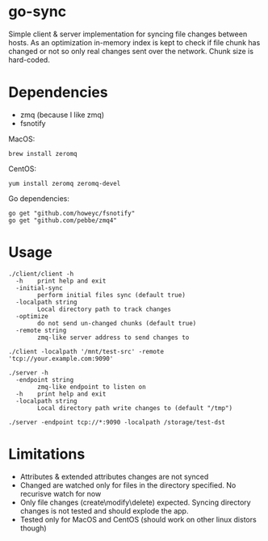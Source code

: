 # go-sync
Simple client &amp; server implementation for syncing file changes between hosts. As an optimization in-memory index is kept to check if file chunk has changed or not so only real changes sent over the network. Chunk size is hard-coded.

# Dependencies
* zmq (because I like zmq)
* fsnotify

MacOS:
```
brew install zeromq
```
CentOS:
```
yum install zeromq zeromq-devel
```
Go dependencies:
```
go get "github.com/howeyc/fsnotify"
go get "github.com/pebbe/zmq4"
```

# Usage
```
./client/client -h
  -h	print help and exit
  -initial-sync
    	perform initial files sync (default true)
  -localpath string
    	Local directory path to track changes
  -optimize
    	do not send un-changed chunks (default true)
  -remote string
    	zmq-like server address to send changes to

./client -localpath '/mnt/test-src' -remote 'tcp://your.example.com:9090'

./server -h
  -endpoint string
    	zmq-like endpoint to listen on
  -h	print help and exit
  -localpath string
    	Local directory path write changes to (default "/tmp")

./server -endpoint tcp://*:9090 -localpath /storage/test-dst
```

# Limitations
* Attributes & extended attributes changes are not synced
* Changed are watched only for files in the directory specified. No recurisve watch for now
* Only file changes (create\modify\delete) expected. Syncing directory changes is not tested and should explode the app.
* Tested only for MacOS and CentOS (should work on other linux distors though)
